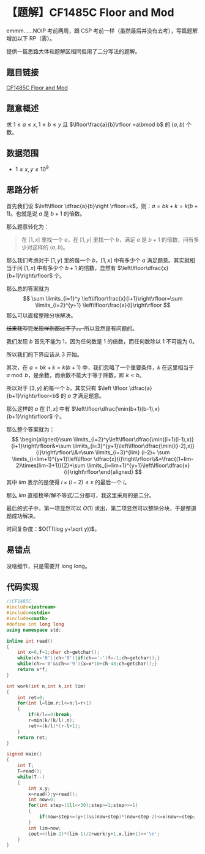  # 【题解】CF1485C Floor and Mod

emmm……NOIP 考前两周，跟 CSP 考前一样（虽然最后并没有去考），写篇题解增加以下 RP（雾）。

提供一篇思路大体和题解区相同但用了二分写法的题解。

## 题目链接

[CF1485C Floor and Mod](https://www.luogu.com.cn/problem/CF1485C)

## 题意概述

求 $1\le a\le x,1\le b\le y$ 且 $\lfloor\frac{a}{b}\rfloor =a\bmod b$ 的 $(a,b)$ 个数。

## 数据范围

- $1 \le x,y \le 10^9$

## 思路分析

首先我们设 $\left\lfloor \dfrac{a}{b}\right \rfloor=k$，则：$a=bk+k=k(b+1)$。也就是说 $a$ 是 $b+1$ 的倍数。

那么题意转化为：

> 在 $[1,x]$ 里找一个 $a$，在 $[1,y]$ 里找一个 $b$，满足 $a$ 是 $b+1$ 的倍数，问有多少对这样的 $(a,b)$。

那么我们考虑对于 $[1,y]$ 里的每一个 $b$，$[1,x]$ 中有多少个 $a$ 满足题意。其实就相当于问 $[1,x]$ 中有多少个 $b+1$ 的倍数，显然有 $\left\lfloor\dfrac{x}{b+1}\right\rfloor$ 个。

那么总的答案就为 
$$
 \sum \limits_{i=1}^y \left\lfloor\frac{x}{i+1}\right\rfloor=\sum \limits_{i=2}^{y+1}  \left\lfloor\frac{x}{i}\right\rfloor
$$
那么可以直接整除分块解决。

~~结果我写完发现样例都过不了。。~~所以显然是有问题的。

我们发现 $b$ 首先不能为 $1$，因为任何数是 $1$ 的倍数，而任何数除以 $1$ 不可能为 $0$。

所以我们的下界应该从 $3$ 开始。

其次，在 $a=bk+k=k(b+1)$ 中，我们忽略了一个重要条件，$k$ 在这里相当于 $a\bmod b$，是余数，而余数不能大于等于除数，即 $k<b$。

所以对于 $[3,y]$ 的每一个 $b$，其实只有 $\left \lfloor \dfrac{a}{b+1}\right\rfloor<b$ 的 $a$ 才满足题意。

那么这样的 $a$ 在 $[1,x]$ 中有 $\left\lfloor\dfrac{\min(b+1)(b-1),x}{b+1}\right\rfloor$ 个。

那么整个答案就为：
$$
\begin{aligned}\sum \limits_{i=2}^y\left\lfloor\dfrac{\min((i+1)(i-1),x)}  {i+1}\right\rfloor&=\sum \limits_{i=3}^{y+1}\left\lfloor\dfrac{\min(i(i-2),x)}  {i}\right\rfloor\\&=\sum \limits_{i=3}^{lim} (i-2)+ \sum \limits_{i=lim+1}^{y+1}\left\lfloor  \dfrac{x}{i}\right\rfloor\\&=\frac{(1+lim-2)\times(lim-3+1)}{2}+\sum  \limits_{i=lim+1}^{y+1}\left\lfloor\dfrac{x}{i}\right\rfloor\end{aligned}
$$
其中 $lim$ 表示的是使得 $i\times(i-2)\le x$ 的最后一个 $i$。

那么 $lim$ 直接枚举/解不等式/二分都可，我这里采用的是二分。

最后的式子中，第一项显然可以 $O(1)$ 求出，第二项显然可以整除分块，于是整道题成功解决。

时间复杂度：$O(T(\log y+\sqrt y))$。

## 易错点

没啥细节，只是需要开 long long。

## 代码实现

```cpp
//CF1485C
#include<iostream>
#include<cstdio>
#include<cmath>
#define int long long
using namespace std;

inline int read()
{
	int x=0,f=1;char ch=getchar();
	while(ch<'0'||ch>'9'){if(ch=='-')f=-1;ch=getchar();}
	while(ch>='0'&&ch<='9'){x=x*10+ch-48;ch=getchar();}
	return x*f;
}

int work(int n,int k,int lim)
{
	int ret=0;
	for(int l=lim,r;l<=n;l=r+1)
	{
		if(k/l==0)break;
		r=min(k/(k/l),n);
		ret+=(k/l)*(r-l+1);
	}
	return ret;
}

signed main()
{
	int T;
	T=read();
	while(T--)
	{
		int x,y;
		x=read();y=read();
		int now=0;
		for(int step=(1ll<<30);step>=1;step>>=1)
		{
			if(now+step<=(y+1)&&(now+step)*(now+step-2)<=x)now+=step;
		}
		int lim=now;
		cout<<(lim-2)*(lim-1)/2+work(y+1,x,lim+1)<<'\n';
	}
}
```

